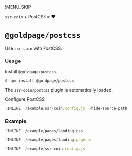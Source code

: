 !MENU_SKIP

`ssr-coin` + PostCSS = :heart:

# `@goldpage/postcss`

Use `ssr-coin` with PostCSS.

### Usage

Install `@goldpage/postcss`.

~~~shell
$ npm install @goldpage/postcss
~~~

The `ssr-coin/postcss` plugin is automatically loaded.

Configure PostCSS:

~~~js
!INLINE ./example/ssr-coin.config.js --hide-source-path
~~~

### Example

~~~sugarss
!INLINE ./example/pages/landing.css
~~~

~~~js
!INLINE ./example/pages/landing.page.js
~~~

~~~js
!INLINE ./example/ssr-coin.config.js
~~~
